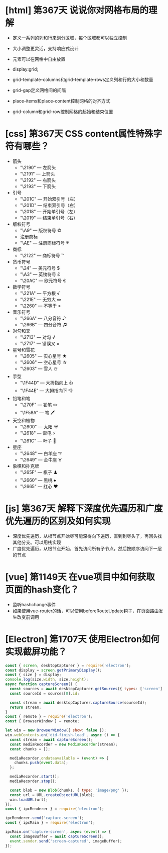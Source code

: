 # [html] 第367天 说说你对网格布局的理解

- 定义一系列的列和行来划分区域，每个区域都可以独立控制
- 大小调整更灵活，支持响应式设计
- 元素可以在网格中自由放置

- display:grid;
- grid-template-columns和grid-template-rows定义列和行的大小和数量
- grid-gap定义网格间的间隔
- place-items和place-content控制网格的对齐方式
- grid-column和grid-row控制网格的起始和结束位置

# [css] 第367天 CSS content属性特殊字符有哪些？

- 箭头
  - "\2190" — 左箭头
  - "\2191" — 上箭头
  - "\2192" — 右箭头
  - "\2193" — 下箭头
- 引号
  - "\201C" — 开始双引号（左）
  - "\201D" — 结束双引号（右）
  - "\2018" — 开始单引号（左）
  - "\2019" — 结束单引号（右）
- 版权符号
  - "\A9" — 版权符号 ©
  - 注册商标
  - "\AE" — 注册商标符号 ®
- 商标
  - "\2122" — 商标符号 ™
- 货币符号
  - "\24" — 美元符号 $
  - "\A3" — 英镑符号 £
  - "\20AC" — 欧元符号 €
- 数学符号
  - "\221A" — 平方根 √
  - "\221E" — 无穷大 ∞
  - "\2260" — 不等于 ≠
- 音乐符号
  - "\266A" — 八分音符 ♪
  - "\266B" — 四分音符 ♫
- 对勾和叉
  - "\2713" — 对勾 √
  - "\2717" — 错误叉 ×
- 星号和雪花
  - "\2605" — 实心星号 ★
  - "\2606" — 空心星号 ☆
  - "\2603" — 雪人 ☃️
- 手型
  - "\1F44D" — 大拇指向上 👍
  - "\1F44E" — 大拇指向下 👎
- 铅笔和笔
  - "\270F" — 铅笔 ✏️
  - "\1F58A" — 笔 🖊️
- 天空和植物
  - "\2600" — 太阳 ☀️
  - "\2618" — 雷电 ⚡
  - "\261C" — 叶子 🍃
- 星座
  - "\2648" — 白羊座 ♈
  - "\2649" — 金牛座 ♉
- 象棋和扑克牌
  - "\265F" — 棋子 ♟️
  - "\2660" — 黑桃 ♠️
  - "\2665" — 红心 ♥️

# [js] 第367天 解释下深度优先遍历和广度优先遍历的区别及如何实现

- 深度优先遍历，从根节点开始尽可能深得向下遍历，直到到尽头了，再回头找其他分支。可以用栈实现
- 广度优先遍历，从根节点开始，首先访问所有子节点，然后按顺序访问下一层的节点

# [vue] 第1149天 在vue项目中如何获取页面的hash变化？

- 监听hashchange事件
- 如果使用vue-router的话，可以使用beforeRouteUpdate钩子，在页面路由发生改变前调用

# [Electron] 第1707天 使用Electron如何实现截屏功能？

```javascript
const { screen, desktopCapturer } = require('electron');
const display = screen.getPrimaryDisplay();
const { size } = display;
console.log(size.width, size.height);
async function captureScreen() {
  const sources = await desktopCapturer.getSources({ types: ['screen'] });
  const sourceId = sources[0].id;

  const stream = await desktopCapturer.captureSource(sourceId);
  return stream;
}
const { remote } = require('electron');
const { BrowserWindow } = remote;

let win = new BrowserWindow({ show: false });
win.webContents.on('did-finish-load', async () => {
  const stream = await captureScreen();
  const mediaRecorder = new MediaRecorder(stream);
  const chunks = [];

  mediaRecorder.ondataavailable = (event) => {
    chunks.push(event.data);
  };

  mediaRecorder.start();
  mediaRecorder.stop();

  const blob = new Blob(chunks, { type: 'image/png' });
  const url = URL.createObjectURL(blob);
  win.loadURL(url);
});
const { ipcRenderer } = require('electron');

ipcRenderer.send('capture-screen');
const { ipcMain } = require('electron');

ipcMain.on('capture-screen', async (event) => {
  const imageBuffer = await captureScreen();
  event.sender.send('screen-captured', imageBuffer);
});

```
